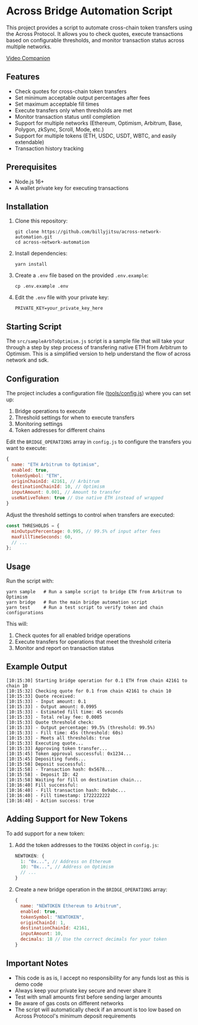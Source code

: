 # Across Bridge Automation Script

This project provides a script to automate cross-chain token transfers using the Across Protocol. It allows you to check quotes, execute transactions based on configurable thresholds, and monitor transaction status across multiple networks.

[Video Companion]("https://www.youtube.com/watch?v=iTmhoqhq-XY")

## Features

- Check quotes for cross-chain token transfers
- Set minimum acceptable output percentages after fees
- Set maximum acceptable fill times
- Execute transfers only when thresholds are met
- Monitor transaction status until completion
- Support for multiple networks (Ethereum, Optimism, Arbitrum, Base, Polygon, zkSync, Scroll, Mode, etc.)
- Support for multiple tokens (ETH, USDC, USDT, WBTC, and easily extendable)
- Transaction history tracking

## Prerequisites

- Node.js 16+
- A wallet private key for executing transactions

## Installation

1. Clone this repository:
   ```
   git clone https://github.com/billyjitsu/across-network-automation.git
   cd across-network-automation
   ```

2. Install dependencies:
   ```
   yarn install
   ```

3. Create a `.env` file based on the provided `.env.example`:
   ```
   cp .env.example .env
   ```

4. Edit the `.env` file with your private key:
   ```
   PRIVATE_KEY=your_private_key_here
   ```

## Starting Script
The `src/sampleArbToOptimism.js` script is a sample file that will take your through a step by step process of transfering native ETH from Arbitrum to Optimism.  This is a simplified version to help understand the flow of across network and sdk.

## Configuration

The project includes a configuration file ([tools/config.js](tools/config.js)) where you can set up:

1. Bridge operations to execute
2. Threshold settings for when to execute transfers
3. Monitoring settings
4. Token addresses for different chains

Edit the `BRIDGE_OPERATIONS` array in `config.js` to configure the transfers you want to execute:

```javascript
{
  name: "ETH Arbitrum to Optimism",
  enabled: true,
  tokenSymbol: "ETH",
  originChainId: 42161, // Arbitrum
  destinationChainId: 10, // Optimism
  inputAmount: 0.001, // Amount to transfer
  useNativeToken: true // Use native ETH instead of wrapped
}
```

Adjust the threshold settings to control when transfers are executed:

```javascript
const THRESHOLDS = {
  minOutputPercentage: 0.995, // 99.5% of input after fees
  maxFillTimeSeconds: 60,
  // ...
};
```

## Usage

Run the script with:

```
yarn sample   # Run a sample script to bridge ETH from Arbitrum to Optimism
yarn bridge   # Run the main bridge automation script
yarn test     # Run a test script to verify token and chain configurations
```

This will:
1. Check quotes for all enabled bridge operations
2. Execute transfers for operations that meet the threshold criteria
3. Monitor and report on transaction status

## Example Output

```
[10:15:30] Starting bridge operation for 0.1 ETH from chain 42161 to chain 10
[10:15:32] Checking quote for 0.1 from chain 42161 to chain 10
[10:15:33] Quote received:
[10:15:33] - Input amount: 0.1
[10:15:33] - Output amount: 0.0995
[10:15:33] - Estimated fill time: 45 seconds
[10:15:33] - Total relay fee: 0.0005
[10:15:33] Quote threshold check:
[10:15:33] - Output percentage: 99.5% (threshold: 99.5%)
[10:15:33] - Fill time: 45s (threshold: 60s)
[10:15:33] - Meets all thresholds: true
[10:15:33] Executing quote...
[10:15:33] Approving token transfer...
[10:15:45] Token approval successful: 0x1234...
[10:15:45] Depositing funds...
[10:15:58] Deposit successful:
[10:15:58] - Transaction hash: 0x5678...
[10:15:58] - Deposit ID: 42
[10:15:58] Waiting for fill on destination chain...
[10:16:40] Fill successful:
[10:16:40] - Fill transaction hash: 0x9abc...
[10:16:40] - Fill timestamp: 1722222222
[10:16:40] - Action success: true
```

## Adding Support for New Tokens

To add support for a new token:

1. Add the token addresses to the `TOKENS` object in `config.js`:
   ```javascript
   NEWTOKEN: {
     1: "0x...", // Address on Ethereum
     10: "0x...", // Address on Optimism
     // ...
   }
   ```

2. Create a new bridge operation in the `BRIDGE_OPERATIONS` array:
   ```javascript
   {
     name: "NEWTOKEN Ethereum to Arbitrum",
     enabled: true,
     tokenSymbol: "NEWTOKEN",
     originChainId: 1,
     destinationChainId: 42161,
     inputAmount: 10,
     decimals: 18 // Use the correct decimals for your token
   }
   ```

## Important Notes

- This code is as is, I accept no responsibility for any funds lost as this is demo code
- Always keep your private key secure and never share it
- Test with small amounts first before sending larger amounts
- Be aware of gas costs on different networks
- The script will automatically check if an amount is too low based on Across Protocol's minimum deposit requirements